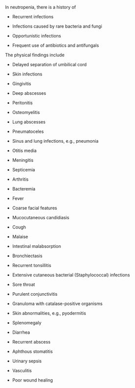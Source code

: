 In neutropenia, there is a history of

- Recurrent infections

- Infections caused by rare bacteria and fungi

- Opportunistic infections

- Frequent use of antibiotics and antifungals

The physical findings include

- Delayed separation of umbilical cord

- Skin infections

- Gingivitis

- Deep abscesses

- Peritonitis

- Osteomyelitis

- Lung abscesses

- Pneumatoceles

- Sinus and lung infections, e.g., pneumonia

- Otitis media

- Meningitis

- Septicemia

- Arthritis

- Bacteremia

- Fever

- Coarse facial features

- Mucocutaneous candidiasis

- Cough

- Malaise

- Intestinal malabsorption

- Bronchiectasis

- Recurrent tonsillitis

- Extensive cutaneous bacterial (Staphylococcal) infections

- Sore throat

- Purulent conjunctivitis

- Granuloma with catalase-positive organisms

- Skin abnormalities, e.g., pyodermitis

- Splenomegaly

- Diarrhea

- Recurrent abscess

- Aphthous stomatitis

- Urinary sepsis

- Vasculitis

- Poor wound healing